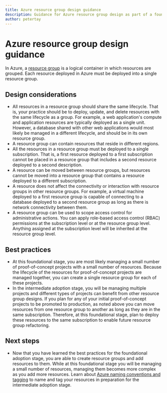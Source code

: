 ```yaml
---
title: Azure resource group design guidance
description: Guidance for Azure resource group design as part of a foundational cloud adoption strategy
author: petertay
---
```


# Azure resource group design guidance

In Azure, a [resource group](https://docs.microsoft.com/azure/azure-resource-manager/resource-group-overview#resource-groups) is a logical container in which resources are grouped. Each resource deployed in Azure must be deployed into a single resource group.

## Design considerations

- All resources in a resource group should share the same lifecycle. That is, your practice should be to deploy, update, and delete resources with the same lifecycle as a group. For example, a web application's compute and application resources are typically deployed as a single unit. However, a database shared with other web applications would most likely be managed in a different lifecycle, and should be in its own resource group.
- A resource group can contain resources that reside in different regions.
- All the resources in a resource group must be deployed to a single subscription. That is, a first resource deployed to a first subscription cannot be placed in a resource group that includes a second resource deployed to a second description. 
- A resource can be moved between resource groups, but resources cannot be moved into a resource group that contains a resource deployed to a different subscription.
- A resource does not affect the connectivity or interaction with resource groups in other resource groups. For example, a virtual machine deployed to a first resource group is capable of connecting to a database deployed to a second resource group as long as there is network connectivity between them.
- A resource group can be used to scope access control for administrative actions. You can apply role-based access control (RBAC) permissions at the subscription level or at the resource group level. Anything assigned at the subscription level will be inherited at the resource group level.

## Best practices

- At this foundational stage, you are most likely managing a small number of proof-of-concept projects with a small number of resources. Because the lifecycle of the resources for proof-of-concept projects are managed together, you can create a single resource group for each of these projects. 
- In the intermediate adoption stage, you will be managing multiple projects and different types of projects can benefit from other resource group designs. If you plan for any of your initial proof-of-concept projects to be promoted to production, as noted above you can move resources from one resource group to another as long as they are in the same subscription. Therefore, at this foundational stage, plan to deploy these resources to the same subscription to enable future resource group refactoring.

## Next steps

* Now that you have learned the best practices for the foundational adoption stage, you are able to create resource groups and add resources to them. While at this foundational stage you will be managing a small number of resources, managing them becomes more complex as you add more resources. Learn about [Azure naming conventions and tagging](/azure/architecture/best-practices/naming-conventions?toc=/azure/architecture/cloud-adoption-guide/toc.json) to name and tag your resources in preparation for the intermediate adoption stage.
